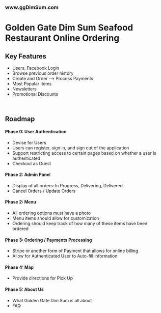 
<h3>www.ggDimSum.com</h3>

<h1>Golden Gate Dim Sum Seafood Restaurant Online Ordering</h1>
<h2>Key Features</h2>
<ul>
  <li>Users, Facebook Login</li>
  <li>Browse previous order history</li>
  <li>Create and Order --> Process Payments</li>
  <li>Most Popular items</li>
  <li>Newsletters</li>
  <li>Promotional Discounts</li>

</ul>
<br>

<h2>Roadmap</h2>
<h4>Phase 0: User Authentication</h4>
<ul>
  <li>Devise for Users</li>
  <li>Users can register, sign in, and sign out of the application</li>
  <li>Support restricting access to certain pages based on whether a user is authenticated</li>
  <li>Checkout as Guest</li>
</ul>

<h4>Phase 2: Admin Panel</h4>
<ul>
  <li>Display of all orders: In Progress, Delivering, Delivered</li>
  <li>Cancel Orders / Update Orders</li>
</ul>

<h4>Phase 2: Menu</h4>
<ul>
  <li>All ordering options must have a photo</li>
  <li>Menu items should allow for customization</li>
  <li>Ordering should keep track of how many of these items have been ordered</li>
</ul>

<h4>Phase 3: Ordering / Payments Processing</h4>
<ul>
  <li>Stripe or another form of Payment that allows for online billing</li>
  <li>Allow for Authenticated User to Auto-fill information</li>
</ul>

<h4>Phase 4: Map</h4>
<ul>
  <li>Provide directions for Pick Up</li>
</ul>

<h4>Phase 5: About Us</h4>
<ul>
  <li>What Golden Gate Dim Sum is all about</li>
  <li>FAQ</li>
</ul>
